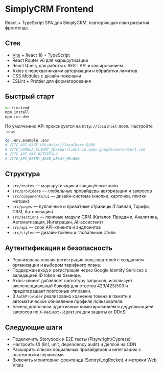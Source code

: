 # SimplyCRM Frontend

React + TypeScript SPA для SimplyCRM, повторяющая план развития фронтенда.

## Стек

- [Vite](https://vitejs.dev/) + React 18 + TypeScript
- React Router v6 для маршрутизации
- React Query для работы с REST API и кэшированием
- Axios с перехватчиками авторизации и обработки лимитов
- CSS Modules с дизайн-токенами
- ESLint + Prettier для форматирования

## Быстрый старт

```bash
cd frontend
npm install
npm run dev
```

По умолчанию API проксируется на `http://localhost:8000`. Настройте `.env`:

```bash
cp .env.example .env
# VITE_API_BASE_URL=http://localhost:8000
# VITE_GOOGLE_CLIENT_ID=ваш-client-id.apps.googleusercontent.com
# VITE_API_MAX_RETRIES=2
# VITE_API_RETRY_BASE_DELAY_MS=800
```

## Структура

- `src/routes` — маршрутизация и защищённые зоны
- `src/providers` — глобальные провайдеры авторизации и запросов
- `src/components/ui` — дизайн-система (кнопки, карточки, плитки метрик)
- `src/pages` — публичные и приватные страницы (Главная, Тарифы, CRM, Авторизация)
- `src/sections` — ленивые модули CRM (Каталог, Продажи, Аналитика, Автоматизация, Интеграции, AI-ассистент)
- `src/api` — слой API-клиента и эндпоинтов
- `src/styles` — дизайн-токены и глобальные стили

## Аутентификация и безопасность

- Реализована полная регистрация пользователей с созданием организации и выбором тарифного плана.
- Поддержан вход и регистрация через Google Identity Services с валидацией ID token на бэкенде.
- Axios-клиент добавляет сигнатуру запросов, использует экспоненциальный бэкофф для ответов 429/423/503 и предотвращает повторные отправки.
- В `AuthProvider` реализовано хранение токена в памяти и автоматическое обновление профиля пользователя.
- Бэкенд дополнили адаптивным лимитированием и дедупликацией запросов по `X-Request-Signature` для защиты от DDoS.

## Следующие шаги

- Подключить Storybook и E2E тесты (Playwright/Cypress)
- Настроить CI (lint, unit, dependency audit) и деплой на CDN
- Расширить список социальных провайдеров и интеграцию с платежными сервисами
- Включить мониторинг фронтенда (Sentry/LogRocket) и метрики Web Vitals

